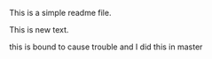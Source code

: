 This is a simple readme file.

This is new text.


this is bound to cause trouble and I did this in master


